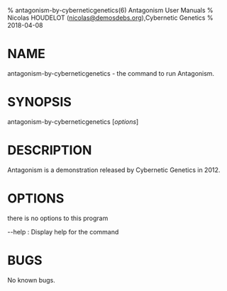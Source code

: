 % antagonism-by-cyberneticgenetics(6) Antagonism User Manuals
% Nicolas HOUDELOT (nicolas@demosdebs.org),Cybernetic Genetics
% 2018-04-08

# NAME
antagonism-by-cyberneticgenetics - the command to run Antagonism.

# SYNOPSIS
antagonism-by-cyberneticgenetics [*options*]

# DESCRIPTION
Antagonism is a demonstration released by Cybernetic Genetics in 2012.

# OPTIONS
there is no options to this program

\--help
:   Display help for the command

# BUGS
No known bugs.
